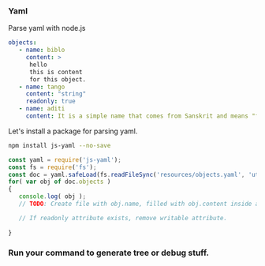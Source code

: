 ### Yaml

Parse yaml with node.js

```yaml |{type:'file', path: 'resources/objects.yaml'}
objects:
   - name: biblo
     content: >
      hello
      this is content
      for this object.
   - name: tango
     content: "string"
     readonly: true 
   - name: aditi
     content: It is a simple name that comes from Sanskrit and means "free," "boundless," "unimpaired," or "entire."

```

Let's install a package for parsing yaml.

```bash | {type:'command', failed_when: 'exitCode != 0' }
npm install js-yaml --no-save
```

```js |{type:'file', path: 'yaml.js'}
const yaml = require('js-yaml');
const fs = require('fs');
const doc = yaml.safeLoad(fs.readFileSync('resources/objects.yaml', 'utf8'));
for( var obj of doc.objects )
{
   console.log( obj );
   // TODO: Create file with obj.name, filled with obj.content inside an "objects" directory.

   // If readonly attribute exists, remove writable attribute. 
   
}
```

### Run your command to generate tree or debug stuff.

```bash|{type:'repl'}
```